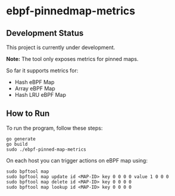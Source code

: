 # ebpf-pinnedmap-metrics

## Development Status

This project is currently under development.

**Note:** The tool only exposes metrics for pinned maps.


So far it supports metrics for:

- Hash eBPF Map
- Array eBPF Map
- Hash LRU eBPF Map

## How to Run

To run the program, follow these steps:

```
go generate
go build
sudo ./ebpf-pinned-map-metrics
```

On each host you can trigger actions on eBPF map using:

```
sudo bpftool map
sudo bpftool map update id <MAP-ID> key 0 0 0 0 value 1 0 0 0
sudo bpftool map delete id <MAP-ID> key 0 0 0 0
sudo bpftool map lookup id <MAP-ID> key 0 0 0 0
```
